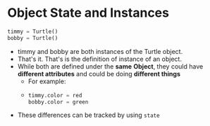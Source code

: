 # Object State and Instances

```python
timmy = Turtle()
bobby = Turtle()
```

* timmy and bobby are both instances of the Turtle object.
* That's it. That's is the definition of instance of an object.
* While both are defined under the **same** **Object**, they could have **different attributes** and could be doing **different things** 
  * For example:
  * ```python
    timmy.color = red
    bobby.color = green
    ```
* These differences can be tracked by using `state`



